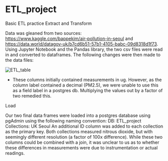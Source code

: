 # ETL_project
Basic ETL practice
Extract and Transform

Data was gleaned from two sources: https://www.kaggle.com/bappekim/air-pollution-in-seoul and https://data.world/datagov-uk/b7cd6b51-57b1-4105-babc-09d8318d1f73. Using Jupyter Notebook and the Pandas library, the two csv files were read in and converted to dataframes. The following changes were then made to the data files:

![ETL_table](https://user-images.githubusercontent.com/58399638/80284823-d7423400-86ee-11ea-9d9f-cb0e3d477f34.PNG)

* These columns initially contained measurements in ug.  However, as the column label contained a decimal (PM2.5), we were unable to use this as a field label in a postgres db.  Multiplying the values out by a factor of two remedied this.

Load

Our two final data frames were loaded into a postgres database using pgAdmin using the following naming convention:
	DB: ETL_project
		Collections:	UK
				Seoul
An additional ID column was added to each collection as the primary key.  Both collections measured nitrous dioxide, but with seemingly different resolution (a factor of 100x difference).  While these two columns could be combined with a join, it was unclear to us as to whether these differences in measurements were due to instrumentation or actual readings.
